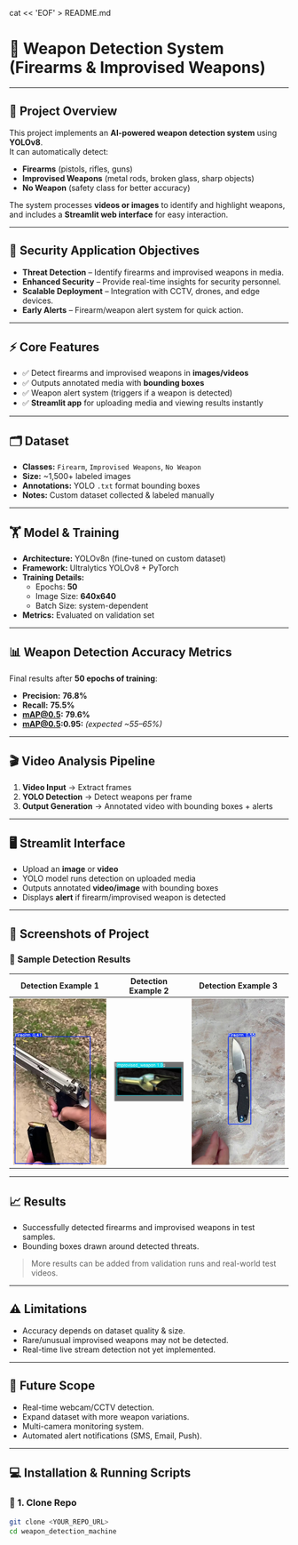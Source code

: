 cat << 'EOF' > README.md
# 🔫 Weapon Detection System (Firearms & Improvised Weapons)

---

## 🌟 Project Overview
This project implements an **AI-powered weapon detection system** using **YOLOv8**.  
It can automatically detect:  

- **Firearms** (pistols, rifles, guns)  
- **Improvised Weapons** (metal rods, broken glass, sharp objects)  
- **No Weapon** (safety class for better accuracy)  

The system processes **videos or images** to identify and highlight weapons, and includes a **Streamlit web interface** for easy interaction.

---

## 🎯 Security Application Objectives
- **Threat Detection** – Identify firearms and improvised weapons in media.  
- **Enhanced Security** – Provide real-time insights for security personnel.  
- **Scalable Deployment** – Integration with CCTV, drones, and edge devices.  
- **Early Alerts** – Firearm/weapon alert system for quick action.  

---

## ⚡ Core Features
- ✅ Detect firearms and improvised weapons in **images/videos**  
- ✅ Outputs annotated media with **bounding boxes**  
- ✅ Weapon alert system (triggers if a weapon is detected)  
- ✅ **Streamlit app** for uploading media and viewing results instantly  

---

## 🗂️ Dataset
- **Classes:** `Firearm`, `Improvised Weapons`, `No Weapon`  
- **Size:** ~1,500+ labeled images  
- **Annotations:** YOLO `.txt` format bounding boxes  
- **Notes:** Custom dataset collected & labeled manually  

---

## 🏋️ Model & Training
- **Architecture:** YOLOv8n (fine-tuned on custom dataset)  
- **Framework:** Ultralytics YOLOv8 + PyTorch  
- **Training Details:**  
  - Epochs: **50**  
  - Image Size: **640x640**  
  - Batch Size: system-dependent  
- **Metrics:** Evaluated on validation set  

---

## 📊 Weapon Detection Accuracy Metrics
Final results after **50 epochs of training**:  

- **Precision:** **76.8%**  
- **Recall:** **75.5%**  
- **mAP@0.5:** **79.6%**  
- **mAP@0.5:0.95:** *(expected ~55–65%)*  

---

## 🎬 Video Analysis Pipeline
1. **Video Input** → Extract frames  
2. **YOLO Detection** → Detect weapons per frame  
3. **Output Generation** → Annotated video with bounding boxes + alerts  

---

## 🖥️ Streamlit Interface
- Upload an **image** or **video**  
- YOLO model runs detection on uploaded media  
- Outputs annotated **video/image** with bounding boxes  
- Displays **alert** if firearm/improvised weapon is detected  

---

## 📸 Screenshots of Project
### 🔹 Sample Detection Results  
| Detection Example 1 | Detection Example 2 | Detection Example 3 |  
|----------------------|----------------------|----------------------|  
| ![Detection 1](need/gun.jpg) | ![Detection 2](need/broken_bottle.png) | ![Detection 3](need/knife.jpg) |

---

## 📈 Results
- Successfully detected firearms and improvised weapons in test samples.  
- Bounding boxes drawn around detected threats.  

> More results can be added from validation runs and real-world test videos.

---

## ⚠️ Limitations
- Accuracy depends on dataset quality & size.  
- Rare/unusual improvised weapons may not be detected.  
- Real-time live stream detection not yet implemented.  

---

## 🚀 Future Scope
- Real-time webcam/CCTV detection.  
- Expand dataset with more weapon variations.  
- Multi-camera monitoring system.  
- Automated alert notifications (SMS, Email, Push).  

---

## 💻 Installation & Running Scripts

### 🔹 1. Clone Repo
```bash
git clone <YOUR_REPO_URL>
cd weapon_detection_machine

